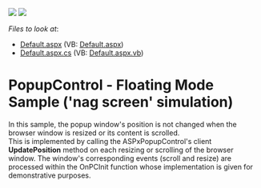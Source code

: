 <!-- default badges list -->
[![](https://img.shields.io/badge/Open_in_DevExpress_Support_Center-FF7200?style=flat-square&logo=DevExpress&logoColor=white)](https://supportcenter.devexpress.com/ticket/details/E163)
[![](https://img.shields.io/badge/📖_How_to_use_DevExpress_Examples-e9f6fc?style=flat-square)](https://docs.devexpress.com/GeneralInformation/403183)
<!-- default badges end -->
<!-- default file list -->
*Files to look at*:

* [Default.aspx](./CS/WebSite/Default.aspx) (VB: [Default.aspx](./VB/WebSite/Default.aspx))
* [Default.aspx.cs](./CS/WebSite/Default.aspx.cs) (VB: [Default.aspx.vb](./VB/WebSite/Default.aspx.vb))
<!-- default file list end -->
# PopupControl - Floating Mode Sample ('nag screen' simulation)


<p>In this sample, the popup window's position is not changed when the browser window is resized or its content is scrolled.<br />
This is implemented by calling the ASPxPopupControl's client <strong>UpdatePosition</strong> method on each resizing or scrolling of the browser window. The window's corresponding events (scroll and resize) are processed within the OnPCInit function whose implementation is given for demonstrative purposes.</p>

<br/>


